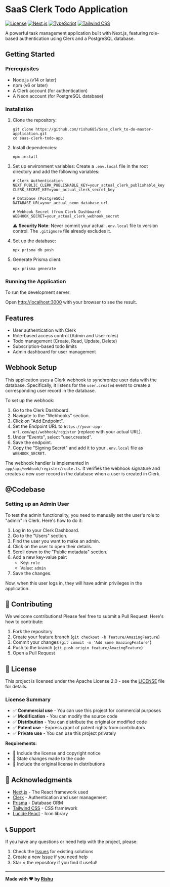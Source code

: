 # SaaS Clerk Todo Application

[![License](https://img.shields.io/badge/License-Apache%202.0-blue.svg)](https://opensource.org/licenses/Apache-2.0)
[![Next.js](https://img.shields.io/badge/Next.js-14.x-black)](https://nextjs.org/)
[![TypeScript](https://img.shields.io/badge/TypeScript-5.x-blue)](https://www.typescriptlang.org/)
[![Tailwind CSS](https://img.shields.io/badge/Tailwind_CSS-3.x-38B2AC)](https://tailwindcss.com/)

A powerful task management application built with Next.js, featuring role-based authentication using Clerk and a PostgreSQL database.

## Getting Started

### Prerequisites

- Node.js (v14 or later)
- npm (v6 or later)
- A Clerk account (for authentication)
- A Neon account (for PostgreSQL database)

### Installation

1. Clone the repository:

   ```
   git clone https://github.com/rishu685/Saas_clerk_to-do-master-application.git
   cd saas-clerk-todo-app
   ```

2. Install dependencies:

   ```
   npm install
   ```

3. Set up environment variables:
   Create a `.env.local` file in the root directory and add the following variables:

   ```env
   # Clerk Authentication
   NEXT_PUBLIC_CLERK_PUBLISHABLE_KEY=your_actual_clerk_publishable_key
   CLERK_SECRET_KEY=your_actual_clerk_secret_key

   # Database (PostgreSQL)
   DATABASE_URL=your_actual_neon_database_url

   # Webhook Secret (from Clerk Dashboard)
   WEBHOOK_SECRET=your_actual_clerk_webhook_secret
   ```

   ⚠️ **Security Note**: Never commit your actual `.env.local` file to version control. The `.gitignore` file already excludes it.

4. Set up the database:

   ```
   npx prisma db push
   ```

5. Generate Prisma client:
   ```
   npx prisma generate
   ```

### Running the Application

To run the development server:

Open [http://localhost:3000](http://localhost:3000) with your browser to see the result.

## Features

- User authentication with Clerk
- Role-based access control (Admin and User roles)
- Todo management (Create, Read, Update, Delete)
- Subscription-based todo limits
- Admin dashboard for user management

## Webhook Setup

This application uses a Clerk webhook to synchronize user data with the database. Specifically, it listens for the `user.created` event to create a corresponding user record in the database.

To set up the webhook:

1. Go to the Clerk Dashboard.
2. Navigate to the "Webhooks" section.
3. Click on "Add Endpoint".
4. Set the Endpoint URL to `https://your-app-url.com/api/webhook/register` (replace with your actual URL).
5. Under "Events", select "user.created".
6. Save the endpoint.
7. Copy the "Signing Secret" and add it to your `.env.local` file as `WEBHOOK_SECRET`.

The webhook handler is implemented in `app/api/webhook/register/route.ts`. It verifies the webhook signature and creates a new user record in the database when a user is created in Clerk.

## @Codebase

### Setting up an Admin User

To test the admin functionality, you need to manually set the user's role to "admin" in Clerk. Here's how to do it:

1. Log in to your Clerk Dashboard.
2. Go to the "Users" section.
3. Find the user you want to make an admin.
4. Click on the user to open their details.
5. Scroll down to the "Public metadata" section.
6. Add a new key-value pair:
   - Key: `role`
   - Value: `admin`
7. Save the changes.

Now, when this user logs in, they will have admin privileges in the application.

## 🤝 Contributing

We welcome contributions! Please feel free to submit a Pull Request. Here's how to contribute:

1. Fork the repository
2. Create your feature branch (`git checkout -b feature/AmazingFeature`)
3. Commit your changes (`git commit -m 'Add some AmazingFeature'`)
4. Push to the branch (`git push origin feature/AmazingFeature`)
5. Open a Pull Request

## 📝 License

This project is licensed under the Apache License 2.0 - see the [LICENSE](LICENSE) file for details.

### License Summary

- ✅ **Commercial use** - You can use this project for commercial purposes
- ✅ **Modification** - You can modify the source code
- ✅ **Distribution** - You can distribute the original or modified code
- ✅ **Patent use** - Express grant of patent rights from contributors
- ✅ **Private use** - You can use this project privately

**Requirements:**
- 📄 Include the license and copyright notice
- 📝 State changes made to the code
- 🔗 Include the original license in distributions

## 🙏 Acknowledgments

- [Next.js](https://nextjs.org/) - The React framework used
- [Clerk](https://clerk.dev/) - Authentication and user management
- [Prisma](https://prisma.io/) - Database ORM
- [Tailwind CSS](https://tailwindcss.com/) - CSS framework
- [Lucide React](https://lucide.dev/) - Icon library

## 📞 Support

If you have any questions or need help with the project, please:

1. Check the [Issues](https://github.com/rishu685/Saas_clerk_to-do-master-application/issues) for existing solutions
2. Create a new [Issue](https://github.com/rishu685/Saas_clerk_to-do-master-application/issues/new) if you need help
3. Star ⭐ the repository if you find it useful!

---

**Made with ❤️ by [Rishu](https://github.com/rishu685)**
